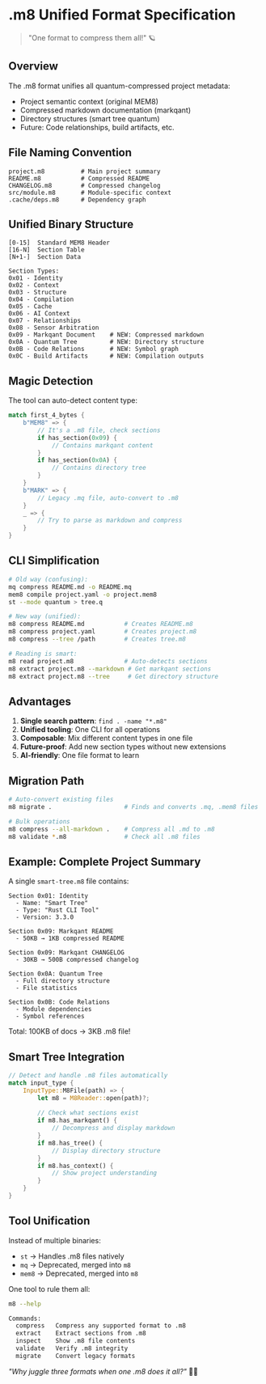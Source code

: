 # .m8 Unified Format Specification

> "One format to compress them all!" 🪐

## Overview

The .m8 format unifies all quantum-compressed project metadata:
- Project semantic context (original MEM8)
- Compressed markdown documentation (markqant)
- Directory structures (smart tree quantum)
- Future: Code relationships, build artifacts, etc.

## File Naming Convention

```
project.m8          # Main project summary
README.m8           # Compressed README
CHANGELOG.m8        # Compressed changelog
src/module.m8       # Module-specific context
.cache/deps.m8      # Dependency graph
```

## Unified Binary Structure

```
[0-15]  Standard MEM8 Header
[16-N]  Section Table
[N+1-]  Section Data

Section Types:
0x01 - Identity
0x02 - Context  
0x03 - Structure
0x04 - Compilation
0x05 - Cache
0x06 - AI Context
0x07 - Relationships
0x08 - Sensor Arbitration
0x09 - Markqant Document    # NEW: Compressed markdown
0x0A - Quantum Tree         # NEW: Directory structure
0x0B - Code Relations       # NEW: Symbol graph
0x0C - Build Artifacts      # NEW: Compilation outputs
```

## Magic Detection

The tool can auto-detect content type:

```rust
match first_4_bytes {
    b"MEM8" => {
        // It's a .m8 file, check sections
        if has_section(0x09) {
            // Contains markqant content
        }
        if has_section(0x0A) {
            // Contains directory tree
        }
    }
    b"MARK" => {
        // Legacy .mq file, auto-convert to .m8
    }
    _ => {
        // Try to parse as markdown and compress
    }
}
```

## CLI Simplification

```bash
# Old way (confusing):
mq compress README.md -o README.mq
mem8 compile project.yaml -o project.mem8
st --mode quantum > tree.q

# New way (unified):
m8 compress README.md           # Creates README.m8
m8 compress project.yaml        # Creates project.m8  
m8 compress --tree /path        # Creates tree.m8

# Reading is smart:
m8 read project.m8              # Auto-detects sections
m8 extract project.m8 --markdown # Get markqant sections
m8 extract project.m8 --tree     # Get directory structure
```

## Advantages

1. **Single search pattern**: `find . -name "*.m8"`
2. **Unified tooling**: One CLI for all operations
3. **Composable**: Mix different content types in one file
4. **Future-proof**: Add new section types without new extensions
5. **AI-friendly**: One file format to learn

## Migration Path

```bash
# Auto-convert existing files
m8 migrate .                    # Finds and converts .mq, .mem8 files

# Bulk operations
m8 compress --all-markdown .    # Compress all .md to .m8
m8 validate *.m8                # Check all .m8 files
```

## Example: Complete Project Summary

A single `smart-tree.m8` file contains:

```
Section 0x01: Identity
  - Name: "Smart Tree"
  - Type: "Rust CLI Tool"
  - Version: 3.3.0

Section 0x09: Markqant README
  - 50KB → 1KB compressed README

Section 0x09: Markqant CHANGELOG  
  - 30KB → 500B compressed changelog

Section 0x0A: Quantum Tree
  - Full directory structure
  - File statistics

Section 0x0B: Code Relations
  - Module dependencies
  - Symbol references
```

Total: 100KB of docs → 3KB .m8 file!

## Smart Tree Integration

```rust
// Detect and handle .m8 files automatically
match input_type {
    InputType::M8File(path) => {
        let m8 = M8Reader::open(path)?;
        
        // Check what sections exist
        if m8.has_markqant() {
            // Decompress and display markdown
        }
        if m8.has_tree() {
            // Display directory structure
        }
        if m8.has_context() {
            // Show project understanding
        }
    }
}
```

## Tool Unification

Instead of multiple binaries:
- `st` → Handles .m8 files natively
- `mq` → Deprecated, merged into `m8`
- `mem8` → Deprecated, merged into `m8`

One tool to rule them all:
```bash
m8 --help

Commands:
  compress   Compress any supported format to .m8
  extract    Extract sections from .m8
  inspect    Show .m8 file contents
  validate   Verify .m8 integrity
  migrate    Convert legacy formats
```

*"Why juggle three formats when one .m8 does it all?"* 🎸✨